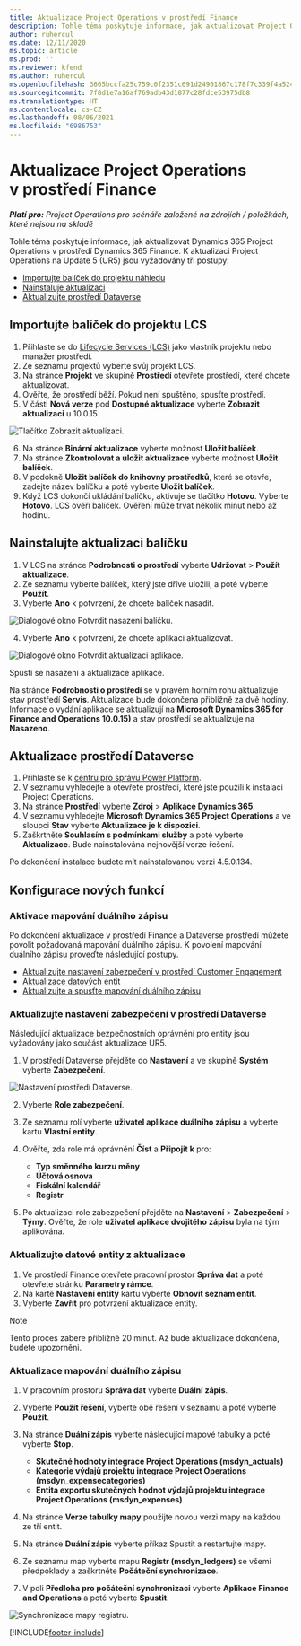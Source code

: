 ```yaml
---
title: Aktualizace Project Operations v prostředí Finance
description: Tohle téma poskytuje informace, jak aktualizovat Project Operations v prostředí Dynamics 365 Finance.
author: ruhercul
ms.date: 12/11/2020
ms.topic: article
ms.prod: ''
ms.reviewer: kfend
ms.author: ruhercul
ms.openlocfilehash: 3665bccfa25c759c0f2351c691d24901867c178f7c339f4a524856842666aec5
ms.sourcegitcommit: 7f8d1e7a16af769adb43d1877c28fdce53975db8
ms.translationtype: HT
ms.contentlocale: cs-CZ
ms.lasthandoff: 08/06/2021
ms.locfileid: "6986753"
---
```

# <a name="update-project-operations-in-your-finance-environment"></a>Aktualizace Project Operations v prostředí Finance

_**Platí pro:** Project Operations pro scénáře založené na zdrojích / položkách, které nejsou na skladě_


Tohle téma poskytuje informace, jak aktualizovat Dynamics 365 Project Operations v prostředí Dynamics 365 Finance. K aktualizaci Project Operations na Update 5 (UR5) jsou vyžadovány tři postupy:

- [Importujte balíček do projektu náhledu](#import)
- [Nainstaluje aktualizaci](#apply)
- [Aktualizujte prostředí Dataverse](#update)

## <a name="import-the-package-into-your-lcs-project"></a><a name="import"></a>Importujte balíček do projektu LCS

1. Přihlaste se do [Lifecycle Services (LCS)](https://lcs.dynamics.com/) jako vlastník projektu nebo manažer prostředí.
2. Ze seznamu projektů vyberte svůj projekt LCS.
3. Na stránce **Projekt** ve skupině **Prostředí** otevřete prostředí, které chcete aktualizovat.
4. Ověřte, že prostředí běží. Pokud není spuštěno, spusťte prostředí.
5. V části **Nová verze** pod **Dostupné aktualizace** vyberte **Zobrazit aktualizaci** u 10.0.15.

![Tlačítko Zobrazit aktualizaci.](media/view-update.png)

6. Na stránce **Binární aktualizace** vyberte možnost **Uložit balíček**.
7. Na stránce **Zkontrolovat a uložit aktualizace** vyberte možnost **Uložit balíček**.
8. V podokně **Uložit balíček do knihovny prostředků**, které se otevře, zadejte název balíčku a poté vyberte **Uložit balíček**.
9. Když LCS dokončí ukládání balíčku, aktivuje se tlačítko **Hotovo**. Vyberte **Hotovo**. LCS ověří balíček. Ověření může trvat několik minut nebo až hodinu.


## <a name="apply-the-package-update"></a><a name="apply"></a>Nainstalujte aktualizaci balíčku

1. V LCS na stránce **Podrobnosti o prostředí** vyberte **Udržovat** > **Použít aktualizace**.
2. Ze seznamu vyberte balíček, který jste dříve uložili, a poté vyberte **Použít**.
3. Vyberte **Ano** k potvrzení, že chcete balíček nasadit.

![Dialogové okno Potvrdit nasazení balíčku.](media/confirm-package-deployment.png)

4. Vyberte **Ano** k potvrzení, že chcete aplikaci aktualizovat.

![Dialogové okno Potvrdit aktualizaci aplikace.](media/confirm-application-update.png)

Spustí se nasazení a aktualizace aplikace. 

Na stránce **Podrobnosti o prostředí** se v pravém horním rohu aktualizuje stav prostředí **Servis**. Aktualizace bude dokončena přibližně za dvě hodiny. Informace o vydání aplikace se aktualizují na **Microsoft Dynamics 365 for Finance and Operations 10.0.15)** a stav prostředí se aktualizuje na **Nasazeno**.


## <a name="update-your-dataverse-environment"></a><a name="update"></a>Aktualizace prostředí Dataverse

1. Přihlaste se k [centru pro správu Power Platform](https://admin.powerplatform.com/).
2. V seznamu vyhledejte a otevřete prostředí, které jste použili k instalaci Project Operations.
3. Na stránce **Prostředí** vyberte **Zdroj** > **Aplikace Dynamics 365**.
4. V seznamu vyhledejte **Microsoft Dynamics 365 Project Operations** a ve sloupci **Stav** vyberte **Aktualizace je k dispozici**.
5. Zaškrtněte **Souhlasím s podmínkami služby** a poté vyberte **Aktualizace**. Bude nainstalována nejnovější verze řešení.

Po dokončení instalace budete mít nainstalovanou verzi 4.5.0.134.

## <a name="configure-new-features"></a>Konfigurace nových funkcí

### <a name="enable-dual-write-mapping"></a>Aktivace mapování duálního zápisu

Po dokončení aktualizace v prostředí Finance a Dataverse prostředí můžete povolit požadovaná mapování duálního zápisu. K povolení mapování duálního zápisu proveďte následující postupy.

- [Aktualizujte nastavení zabezpečení v prostředí Customer Engagement](#security)
- [Aktualizace datových entit](#refresh)
- [Aktualizujte a spusťte mapování duálního zápisu](#run)

### <a name="update-security-settings-on-the-dataverse-environment"></a><a name="security"></a>Aktualizujte nastavení zabezpečení v prostředí Dataverse

Následující aktualizace bezpečnostních oprávnění pro entity jsou vyžadovány jako součást aktualizace UR5.

1. V prostředí Dataverse přejděte do **Nastavení** a ve skupině **Systém** vyberte **Zabezpečení**.

![Nastavení prostředí Dataverse.](media/Picture21.png)

2. Vyberte **Role zabezpečení**.
3. Ze seznamu rolí vyberte **uživatel aplikace duálního zápisu** a vyberte kartu **Vlastní entity**. 
4. Ověřte, zda role má oprávnění **Číst** a **Připojit k** pro:

      - **Typ směnného kurzu měny**
      - **Účtová osnova** 
      - **Fiskální kalendář** 
      - **Registr**

5. Po aktualizaci role zabezpečení přejděte na **Nastavení** > **Zabezpečení** > **Týmy**. Ověřte, že role **uživatel aplikace dvojitého zápisu** byla na tým aplikována. 

### <a name="refresh-data-entities-from-the-update"></a><a name="refresh"></a>Aktualizujte datové entity z aktualizace

1. Ve prostředí Finance otevřete pracovní prostor **Správa dat** a poté otevřete stránku **Parametry rámce**.
2. Na kartě **Nastavení entity** kartu vyberte **Obnovit seznam entit**.
3. Vyberte **Zavřít** pro potvrzení aktualizace entity.

 > [!NOTE]
 > Tento proces zabere přibližně 20 minut. Až bude aktualizace dokončena, budete upozorněni.

### <a name="update-dual-write-mappings"></a><a name="run"></a>Aktualizace mapování duálního zápisu

1. V pracovním prostoru **Správa dat** vyberte **Duální zápis**.
2. Vyberte **Použít řešení**, vyberte obě řešení v seznamu a poté vyberte **Použít**.
3. Na stránce **Duální zápis** vyberte následující mapové tabulky a poté vyberte **Stop**.

    - **Skutečné hodnoty integrace Project Operations (msdyn_actuals)**
    - **Kategorie výdajů projektu integrace Project Operations (msdyn_expensecategories)**
    - **Entita exportu skutečných hodnot výdajů projektu integrace Project Operations (msdyn_expenses)**

4. Na stránce **Verze tabulky mapy** použijte novou verzi mapy na každou ze tří entit.
5. Na stránce **Duální zápis** vyberte příkaz Spustit a restartujte mapy.
6. Ze seznamu map vyberte mapu **Registr (msdyn_ledgers)** se všemi předpoklady a zaškrtněte **Počáteční synchronizace**. 
7. V poli **Předloha pro počáteční synchronizaci** vyberte **Aplikace Finance and Operations** a poté vyberte **Spustit**.
 
 ![Synchronizace mapy registru.](media/DW6.png)
 


[!INCLUDE[footer-include](../includes/footer-banner.md)]